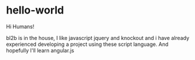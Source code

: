 # hello-world

Hi Humans!

bl2b is in the house, I like javascript jquery and knockout and i have already experienced developing a project using these script language. And hopefully I'll learn angular.js
